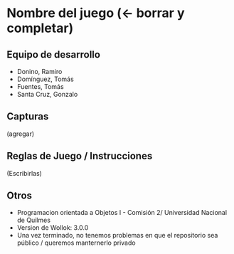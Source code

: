# Nombre del juego (<- borrar y completar)

## Equipo de desarrollo

- Donino, Ramiro 
- Domínguez, Tomás
- Fuentes, Tomás
- Santa Cruz, Gonzalo

## Capturas

(agregar)

## Reglas de Juego / Instrucciones

(Escribirlas)


## Otros

- Programacion orientada a Objetos I - Comisión 2/ Universidad Nacional de Quilmes
- Version de Wollok: 3.0.0
- Una vez terminado, no tenemos problemas en que el repositorio sea público / queremos manternerlo privado
